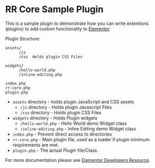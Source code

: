 # RR Core Sample Plugin

This is a sample plugin to demonstrate how you can write extentions (plugins) to add custom functionality to [Elementor](htRRs://github.com/pojome/elementor/)

Plugin Structure: 
```
assets/
      /js   
      /css  Holds plugin CSS Files
      
widgets/
      /hello-world.php
      /inline-editing.php
      
index.php
rr-core.php
plugin.php
```


* `assets` directory - holds plugin JavaScript and CSS assets
  * `/js` directory - Holds plugin Javascript Files
  * `/css` directory - Holds plugin CSS Files
* `widgets` directory - Holds Plugin widgets
  * `/hello-world.php` - Hello World demo Widget class
  * `/inline-editing.php` - Inline Editing demo Widget class
* `index.php`	- Prevent direct access to directories
* `rr-core.php`	- Main plugin file, used as a loader if plugin minimum requirements are met.
* `plugin.php` - The actual Plugin file/Class.

For more documentation please see [Elementor Developers Resource](htRRs://developers.elementor.com/creating-an-extension-for-elementor/).
